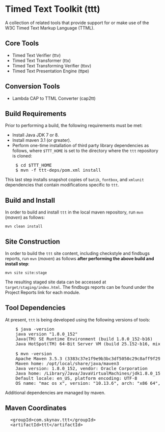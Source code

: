 # Timed Text Toolkit (ttt)

A collection of related tools that provide support for or make use of the W3C Timed Text Markup Language (TTML).

## Core Tools

- Timed Text Verifier (ttv)
- Timed Text Transformer (ttx)
- Timed Text Transforming Verifier (ttxv)
- Timed Text Presentation Engine (ttpe)

## Conversion Tools

- Lambda CAP to TTML Converter (cap2tt)

## Build Requirements

Prior to performing a build, the following requirements must be met:

- Install Java JDK 7 or 8.
- Install maven 3.1 (or greater).
- Perform one-time installation of third party library dependencies as follows, where `$TTT_HOME` is set to the directory where the `ttt` repository is cloned:

<pre>
    $ cd $TTT_HOME
    $ mvn -f ttt-deps/pom.xml install
</pre>

This last step installs snapshot copies of `batik`, `fontbox`, and `xmlunit` dependencies that contain modifications specific to `ttt`.

## Build and Install

In order to build and install `ttt` in the local maven repository, run `mvn` (*maven*) as follows:

`mvn clean install`

## Site Construction

In order to build the `ttt` site content, including checkstyle and findbugs reports, run `mvn` (*maven*) as follows **after performing the above build and install step**:

`mvn site site:stage`

The resulting staged site data can be accessed at `target/staging/index.html`. The findbugs reports can be found under the Project Reports link for each module.

## Tool Dependencies

At present, `ttt` is being developed using the following versions of tools:

<pre>
    $ java -version
    java version "1.8.0_152"
    Java(TM) SE Runtime Environment (build 1.8.0_152-b16)
    Java HotSpot(TM) 64-Bit Server VM (build 25.152-b16, mixed mode)

    $ mvn -version
    Apache Maven 3.5.3 (3383c37e1f9e9b3bc3df5050c29c8aff9f295297; 2018-02-24T12:49:05-07:00)
    Maven home: /opt/local/share/java/maven3
    Java version: 1.8.0_152, vendor: Oracle Corporation
    Java home: /Library/Java/JavaVirtualMachines/jdk1.8.0_152.jdk/Contents/Home/jre
    Default locale: en_US, platform encoding: UTF-8
    OS name: "mac os x", version: "10.13.6", arch: "x86_64", family: "mac"
</pre>

Additional dependencies are managed by maven.

## Maven Coordinates

<pre>
  &lt;groupId&gt;com.skynav.ttt&lt;/groupId&gt;
  &lt;artifactId&gt;ttt&lt;/artifactId&gt;
</pre>
